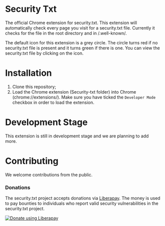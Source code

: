 # Security Txt

The official Chrome extension for security.txt. This extension will automatically check every page you visit for a security.txt file. Currently it checks for the file in the root directory and in /.well-known/. 

The default icon for this extension is a grey circle. The circle turns red if no security.txt file is present and it turns green if there is one. You can view the security.txt file by clicking on the icon.

# Installation

1. Clone this repository;
2. Load the Chrome extension (Security-txt folder) into Chrome (chrome://extensions/). Make sure you have ticked the `Developer Mode` checkbox in order to load the extension.

# Development Stage

This extension is still in development stage and we are planning to add more.

# Contributing

We welcome contributions from the public.

### Donations

The security.txt project accepts donations via [Liberapay](https://liberapay.com/). The money is used to pay bounties to individuals who report valid security vulnerabilities in the security.txt project.

<a href="https://liberapay.com/security.txt/donate"><img alt="Donate using Liberapay" src="https://liberapay.com/assets/widgets/donate.svg"></a>
